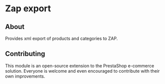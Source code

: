 # Zap export

## About

Provides xml export of products and categories to ZAP.

## Contributing

This module is an open-source extension to the PrestaShop e-commerce solution. Everyone is welcome and even encouraged to contribute with their own improvements.
